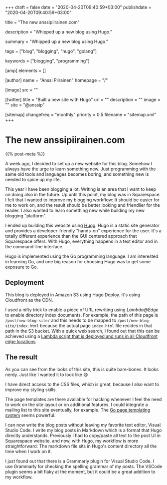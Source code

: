 +++
draft = false
date = "2020-04-20T09:40:59+03:00"
publishdate = "2020-04-20T09:40:59+03:00"

title = "The new anssipiirainen.com"

description = "Whipped up a new blog using Hugo."

summary = "Whipped up a new blog using Hugo."

tags = ["blog", "blogging", "hugo", "golang"]

keywords = ["blogging", "programming"]

[amp]
    elements = []

[author]
    name = "Anssi Piirainen"
    homepage = "/"

[image]
    src = ""

[twitter]
    title = "Built a new site with Hugo"
    url = ""
    description = ""
    image = ""
    site = "@anssip"

[sitemap]
    changefreq = "monthly"
    priority = 0.5
    filename = "sitemap.xml"
+++

# The new anssipiirainen.com

{{% post-meta %}}

A week ago, I decided to set up a new website for this blog. Somehow I always have the urge to learn something new. Just programming with the same old tools and languages becomes boring, and something new is needed to spice up my life.

This year I have been blogging a lot. Writing is an area that I want to keep on doing also in the future. Up until this point, my blog was in Squarespace. I felt that I wanted to improve my blogging workflow: It should be easier for me to work on, and the result should be better looking and friendlier for the reader. I also wanted to learn something new while building my new blogging "platform".

I ended up building this website using [Hugo](https://gohugo.io/). Hugo is a static site generator and provides a developer-friendly "hands-on" experience for the user. It's a totally different experience than the GUI centered approach that Squarespace offers. With Hugo, everything happens in a text editor and in the command-line interface.

Hugo is implemented using the Go programming language. I am interested in learning Go, and one big reason for choosing Hugo was to get some exposure to Go.

## Deployment

This blog is deployed in Amazon S3 using Hugo Deploy. It's using Cloudfront as the CDN. 

I used a nifty trick to enable a piece of URL rewriting using *Lambda@Edge* to enable directory index documents. For example, the path of this page is `/post/new-blog-site/` and this needs to be mapped to `/post/new-blog-site/index.html` because the actual page `index.html` file recides in that path in the S3 bucket. With a quick web search, I found out that this can be achieved using a [Lambda script that is deployed and runs in all Cloudfront edge locations](https://aws.amazon.com/blogs/compute/implementing-default-directory-indexes-in-amazon-s3-backed-amazon-cloudfront-origins-using-lambdaedge/). 


## The result

As you can see from the looks of this site, this is quite bare-bones. It looks nerdy. Just like I wanted it to look like :smile:

I have direct access to the CSS files, which is great, because I also want to improve my styling skills. 

The page templates are there available for hacking whenever I feel the need to work on the site layout or on additional features. I could integrate a mailing list to this site eventually, for example. The [Go page templating system](https://golang.org/pkg/text/template/) seems powerful.

I can now write the blog posts without leaving my favorite text editor, Visual Studio Code. I write my blog posts in Markdown which is a format that Hugo directly understands. Previously I had to copy/paste all text to the post UI in Squarespace website, and now, with Hugo, my workflow is more straightforward: The markdown file sits in Hugo's content directory all the time when I work on it.

I just found out that there is a Grammarly plugin for Visual Studio Code. I use Grammarly for checking the spelling grammar of my posts. The VSCode plugin seems a bit flaky at the moment, but it could be a great addition to my workflow. 

